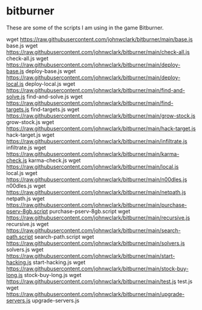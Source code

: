 # bitburner
These are some of the scripts I am using in the game Bitburner.


wget https://raw.githubusercontent.com/johnwclark/bitburner/main/base.js base.js
wget https://raw.githubusercontent.com/johnwclark/bitburner/main/check-all.js check-all.js
wget https://raw.githubusercontent.com/johnwclark/bitburner/main/deploy-base.js deploy-base.js
wget https://raw.githubusercontent.com/johnwclark/bitburner/main/deploy-local.js deploy-local.js
wget https://raw.githubusercontent.com/johnwclark/bitburner/main/find-and-solve.js find-and-solve.js
wget https://raw.githubusercontent.com/johnwclark/bitburner/main/find-targets.js find-targets.js
wget https://raw.githubusercontent.com/johnwclark/bitburner/main/grow-stock.js grow-stock.js
wget https://raw.githubusercontent.com/johnwclark/bitburner/main/hack-target.js hack-target.js
wget https://raw.githubusercontent.com/johnwclark/bitburner/main/infiltrate.js infiltrate.js
wget https://raw.githubusercontent.com/johnwclark/bitburner/main/karma-check.js karma-check.js
wget https://raw.githubusercontent.com/johnwclark/bitburner/main/local.js local.js
wget https://raw.githubusercontent.com/johnwclark/bitburner/main/n00dles.js n00dles.js
wget https://raw.githubusercontent.com/johnwclark/bitburner/main/netpath.js netpath.js
wget https://raw.githubusercontent.com/johnwclark/bitburner/main/purchase-pserv-8gb.script purchase-pserv-8gb.script
wget https://raw.githubusercontent.com/johnwclark/bitburner/main/recursive.js recursive.js
wget https://raw.githubusercontent.com/johnwclark/bitburner/main/search-path.script search-path.script
wget https://raw.githubusercontent.com/johnwclark/bitburner/main/solvers.js solvers.js
wget https://raw.githubusercontent.com/johnwclark/bitburner/main/start-hacking.js start-hacking.js
wget https://raw.githubusercontent.com/johnwclark/bitburner/main/stock-buy-long.js stock-buy-long.js
wget https://raw.githubusercontent.com/johnwclark/bitburner/main/test.js test.js
wget https://raw.githubusercontent.com/johnwclark/bitburner/main/upgrade-servers.js upgrade-servers.js

